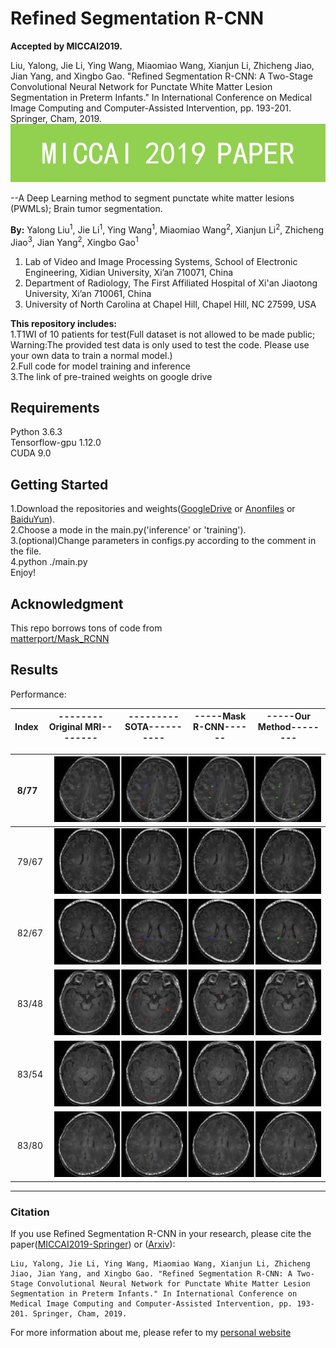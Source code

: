 # Refined Segmentation R-CNN
  
**Accepted by MICCAI2019.**  

Liu, Yalong, Jie Li, Ying Wang, Miaomiao Wang, Xianjun Li, Zhicheng Jiao, Jian Yang, and Xingbo Gao. "Refined Segmentation R-CNN: A Two-Stage Convolutional Neural Network for Punctate White Matter Lesion Segmentation in Preterm Infants." In International Conference on Medical Image Computing and Computer-Assisted Intervention, pp. 193-201. Springer, Cham, 2019.  
![MICCAI2019_logo](./imgs/MICCAI2019_logo.png)  

--A Deep Learning method to segment punctate white matter lesions (PWMLs); Brain tumor segmentation.  

**By:** Yalong Liu<sup>1</sup>, Jie Li<sup>1</sup>, Ying Wang<sup>1</sup>, Miaomiao Wang<sup>2</sup>, Xianjun Li<sup>2</sup>, Zhicheng Jiao<sup>3</sup>, Jian Yang<sup>2</sup>, Xingbo Gao<sup>1</sup>  
1. Lab of Video and Image Processing Systems, School of Electronic Engineering, Xidian University, Xi’an 710071, China  
2. Department of Radiology, The First Affiliated Hospital of Xi'an Jiaotong University, Xi’an 710061, China  
3. University of North Carolina at Chapel Hill, Chapel Hill, NC 27599, USA


**This repository includes:**  
1.T1WI of 10 patients for test(Full dataset is not allowed to be made public; Warning:The provided test data is only used to test the code. Please use your own data to train a normal model.)  
2.Full code for model training and inference   
3.The link of pre-trained weights on google drive   

## Requirements
Python 3.6.3  
Tensorflow-gpu 1.12.0  
CUDA 9.0  
## Getting Started
1.Download the repositories and weights([GoogleDrive](https://drive.google.com/file/d/1EoRhtFphayInBlr9IJmaKXqu8BTt3E7M/view?usp=sharing) or [Anonfiles](https://anonfiles.com/I2xeTaS5m1/model_enhancedrpn_enlargeroi1.3_segnet_crf_pwml_98765_h5) or [BaiduYun](https://pan.baidu.com/s/1rdlAWDasaVt6UF7X_AhRNg)).  
2.Choose a mode in the main.py('inference' or 'training').  
3.(optional)Change parameters in configs.py according to the comment  in the file.  
4.python ./main.py  
Enjoy!

## Acknowledgment
This repo borrows tons of code from  
[matterport/Mask_RCNN](https://github.com/matterport/Mask_RCNN)  
## Results
Performance:  

Index|--------Original MRI--------|---------SOTA----------|-----Mask R-CNN------|-----Our Method--------
:--|:--:|:--:|:--:|:--:


&nbsp;8/77&nbsp;|![8_77](./imgs/8_77.png)
:--|:--:|
&nbsp;79/67&nbsp;|![79_67](./imgs/79_67.png)  
&nbsp;82/67&nbsp;|![82_67](./imgs/82_67.png)  
&nbsp;83/48&nbsp;|![83_48](./imgs/83_48.png)  
&nbsp;83/54&nbsp;|![83_54](./imgs/83_54.png)
&nbsp;83/80&nbsp;|![83_80](./imgs/83_80.png)

-----
### Citation
If you use Refined Segmentation R-CNN in your research, please cite the paper([MICCAI2019-Springer](https://link.springer.com/chapter/10.1007%2F978-3-030-32248-9_22)) or ([Arxiv](http://arxiv.org/abs/1906.09684)):
```
Liu, Yalong, Jie Li, Ying Wang, Miaomiao Wang, Xianjun Li, Zhicheng Jiao, Jian Yang, and Xingbo Gao. "Refined Segmentation R-CNN: A Two-Stage Convolutional Neural Network for Punctate White Matter Lesion Segmentation in Preterm Infants." In International Conference on Medical Image Computing and Computer-Assisted Intervention, pp. 193-201. Springer, Cham, 2019.
```
For  more information about me, please refer to my [personal website](https://yalongliu.github.io/)











